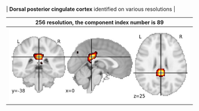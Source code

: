 


| **Dorsal posterior cingulate cortex** identified on various resolutions |

| 256 resolution, the component index number is 89|  
|:---:|  
| ![Component 256](../256/final/89.jpg "From component 256: Dorsal posterior cingulate cortex") |